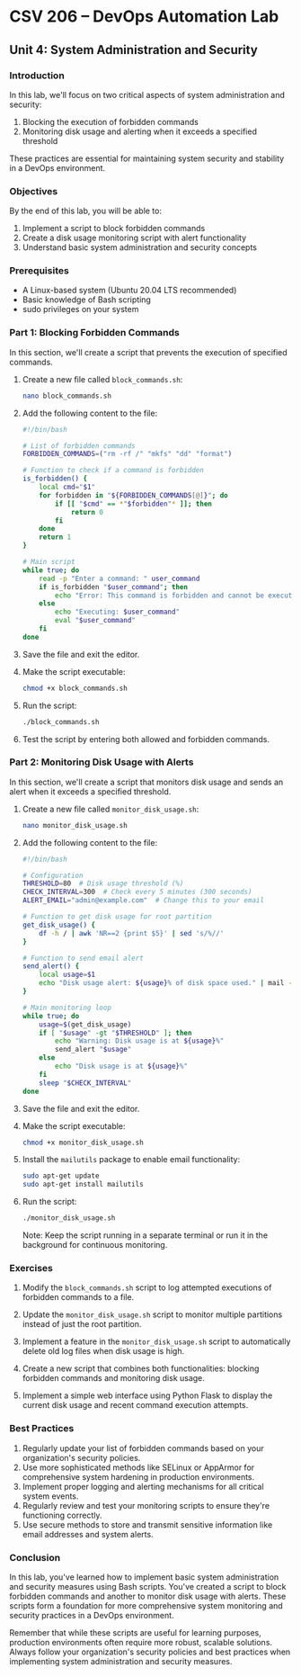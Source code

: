 # CSV 206 – DevOps Automation Lab
## Unit 4: System Administration and Security

### Introduction

In this lab, we'll focus on two critical aspects of system administration and security:
1. Blocking the execution of forbidden commands
2. Monitoring disk usage and alerting when it exceeds a specified threshold

These practices are essential for maintaining system security and stability in a DevOps environment.

### Objectives

By the end of this lab, you will be able to:
1. Implement a script to block forbidden commands
2. Create a disk usage monitoring script with alert functionality
3. Understand basic system administration and security concepts

### Prerequisites

- A Linux-based system (Ubuntu 20.04 LTS recommended)
- Basic knowledge of Bash scripting
- sudo privileges on your system

### Part 1: Blocking Forbidden Commands

In this section, we'll create a script that prevents the execution of specified commands.

1. Create a new file called `block_commands.sh`:

   ```bash
   nano block_commands.sh
   ```

2. Add the following content to the file:

   ```bash
   #!/bin/bash

   # List of forbidden commands
   FORBIDDEN_COMMANDS=("rm -rf /" "mkfs" "dd" "format")

   # Function to check if a command is forbidden
   is_forbidden() {
       local cmd="$1"
       for forbidden in "${FORBIDDEN_COMMANDS[@]}"; do
           if [[ "$cmd" == *"$forbidden"* ]]; then
               return 0
           fi
       done
       return 1
   }

   # Main script
   while true; do
       read -p "Enter a command: " user_command
       if is_forbidden "$user_command"; then
           echo "Error: This command is forbidden and cannot be executed."
       else
           echo "Executing: $user_command"
           eval "$user_command"
       fi
   done
   ```

3. Save the file and exit the editor.

4. Make the script executable:

   ```bash
   chmod +x block_commands.sh
   ```

5. Run the script:

   ```bash
   ./block_commands.sh
   ```

6. Test the script by entering both allowed and forbidden commands.

### Part 2: Monitoring Disk Usage with Alerts

In this section, we'll create a script that monitors disk usage and sends an alert when it exceeds a specified threshold.

1. Create a new file called `monitor_disk_usage.sh`:

   ```bash
   nano monitor_disk_usage.sh
   ```

2. Add the following content to the file:

   ```bash
   #!/bin/bash

   # Configuration
   THRESHOLD=80  # Disk usage threshold (%)
   CHECK_INTERVAL=300  # Check every 5 minutes (300 seconds)
   ALERT_EMAIL="admin@example.com"  # Change this to your email

   # Function to get disk usage for root partition
   get_disk_usage() {
       df -h / | awk 'NR==2 {print $5}' | sed 's/%//'
   }

   # Function to send email alert
   send_alert() {
       local usage=$1
       echo "Disk usage alert: ${usage}% of disk space used." | mail -s "High Disk Usage Alert" "$ALERT_EMAIL"
   }

   # Main monitoring loop
   while true; do
       usage=$(get_disk_usage)
       if [ "$usage" -gt "$THRESHOLD" ]; then
           echo "Warning: Disk usage is at ${usage}%"
           send_alert "$usage"
       else
           echo "Disk usage is at ${usage}%"
       fi
       sleep "$CHECK_INTERVAL"
   done
   ```

3. Save the file and exit the editor.

4. Make the script executable:

   ```bash
   chmod +x monitor_disk_usage.sh
   ```

5. Install the `mailutils` package to enable email functionality:

   ```bash
   sudo apt-get update
   sudo apt-get install mailutils
   ```

6. Run the script:

   ```bash
   ./monitor_disk_usage.sh
   ```

   Note: Keep the script running in a separate terminal or run it in the background for continuous monitoring.

### Exercises

1. Modify the `block_commands.sh` script to log attempted executions of forbidden commands to a file.

2. Update the `monitor_disk_usage.sh` script to monitor multiple partitions instead of just the root partition.

3. Implement a feature in the `monitor_disk_usage.sh` script to automatically delete old log files when disk usage is high.

4. Create a new script that combines both functionalities: blocking forbidden commands and monitoring disk usage.

5. Implement a simple web interface using Python Flask to display the current disk usage and recent command execution attempts.

### Best Practices

1. Regularly update your list of forbidden commands based on your organization's security policies.
2. Use more sophisticated methods like SELinux or AppArmor for comprehensive system hardening in production environments.
3. Implement proper logging and alerting mechanisms for all critical system events.
4. Regularly review and test your monitoring scripts to ensure they're functioning correctly.
5. Use secure methods to store and transmit sensitive information like email addresses and system alerts.

### Conclusion

In this lab, you've learned how to implement basic system administration and security measures using Bash scripts. You've created a script to block forbidden commands and another to monitor disk usage with alerts. These scripts form a foundation for more comprehensive system monitoring and security practices in a DevOps environment.

Remember that while these scripts are useful for learning purposes, production environments often require more robust, scalable solutions. Always follow your organization's security policies and best practices when implementing system administration and security measures.
